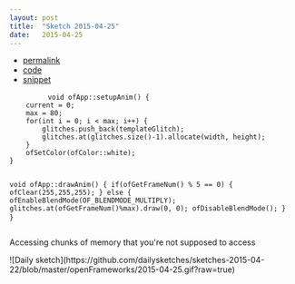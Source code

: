 ```yaml
---
layout: post
title:  "Sketch 2015-04-25"
date:   2015-04-25
---
```

<div class="code">
    <ul>
        <li><a href="{% post_url 2015-04-25-sketch %}">permalink</a></li>
        <li><a href="https://github.com/dailysketches/dailySketches/tree/master/sketches/2015-04-25">code</a></li>
        <li><a href="#" class="snippet-button">snippet</a></li>
    </ul>
    <pre class="snippet">
        <code class="cpp">void ofApp::setupAnim() {
    current = 0;
    max = 80;
    for(int i = 0; i < max; i++) {
        glitches.push_back(templateGlitch);
        glitches.at(glitches.size()-1).allocate(width, height);
    }
    ofSetColor(ofColor::white);
}

void ofApp::drawAnim() {
    if(ofGetFrameNum() % 5 == 0) {
        ofClear(255,255,255);
    } else {
        ofEnableBlendMode(OF_BLENDMODE_MULTIPLY);
        glitches.at(ofGetFrameNum()%max).draw(0, 0);
        ofDisableBlendMode();
    }
}</code>
    </pre>
</div>
<p class="description">Accessing chunks of memory that you're not supposed to access</p>
![Daily sketch](https://github.com/dailysketches/sketches-2015-04-22/blob/master/openFrameworks/2015-04-25.gif?raw=true)
